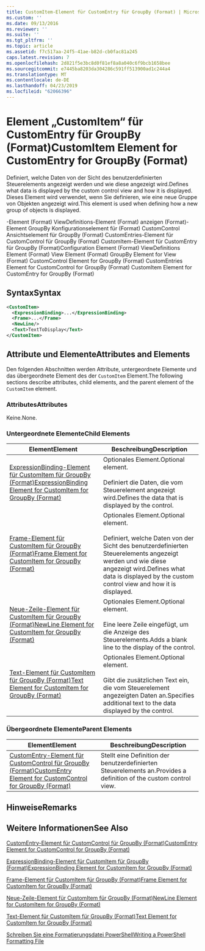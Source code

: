 ```yaml
---
title: CustomItem-Element für CustomEntry für GroupBy (Format) | Microsoft-Dokumentation
ms.custom: ''
ms.date: 09/13/2016
ms.reviewer: ''
ms.suite: ''
ms.tgt_pltfrm: ''
ms.topic: article
ms.assetid: f7c517aa-24f5-41ae-b82d-cb0fac81a245
caps.latest.revision: 7
ms.openlocfilehash: 2d821f5e3bc8d0f81ef8a8a040c6f9bcb1658bee
ms.sourcegitcommit: e7445ba8203da304286c591ff513900ad1c244a4
ms.translationtype: MT
ms.contentlocale: de-DE
ms.lasthandoff: 04/23/2019
ms.locfileid: "62066396"
---
```

# <a name="customitem-element-for-customentry-for-groupby-format"></a><span data-ttu-id="42ce2-102">Element „CustomItem“ für CustomEntry für GroupBy (Format)</span><span class="sxs-lookup"><span data-stu-id="42ce2-102">CustomItem Element for CustomEntry for GroupBy (Format)</span></span>

<span data-ttu-id="42ce2-103">Definiert, welche Daten von der Sicht des benutzerdefinierten Steuerelements angezeigt werden und wie diese angezeigt wird.</span><span class="sxs-lookup"><span data-stu-id="42ce2-103">Defines what data is displayed by the custom control view and how it is displayed.</span></span> <span data-ttu-id="42ce2-104">Dieses Element wird verwendet, wenn Sie definieren, wie eine neue Gruppe von Objekten angezeigt wird.</span><span class="sxs-lookup"><span data-stu-id="42ce2-104">This element is used when defining how a new group of objects is displayed.</span></span>

<span data-ttu-id="42ce2-105">-Element (Format) ViewDefinitions-Element (Format) anzeigen (Format)-Element GroupBy Konfigurationselement für (Format) CustomControl Ansichtselement für GroupBy (Format) CustomEntries-Element für CustomControl für GroupBy (Format) CustomItem-Element für CustomEntry für GroupBy (Format)</span><span class="sxs-lookup"><span data-stu-id="42ce2-105">Configuration Element (Format) ViewDefinitions Element (Format) View Element (Format) GroupBy Element for View (Format) CustomControl Element for GroupBy (Format) CustomEntries Element for CustomControl for GroupBy (Format) CustomItem Element for CustomEntry for GroupBy (Format)</span></span>

## <a name="syntax"></a><span data-ttu-id="42ce2-106">Syntax</span><span class="sxs-lookup"><span data-stu-id="42ce2-106">Syntax</span></span>

```xml
<CustomItem>
  <ExpressionBinding>...</ExpressionBinding>
  <Frame>...</Frame>
  <NewLine/>
  <Text>TextToDisplay</Text>
</CustomItem>
```

## <a name="attributes-and-elements"></a><span data-ttu-id="42ce2-107">Attribute und Elemente</span><span class="sxs-lookup"><span data-stu-id="42ce2-107">Attributes and Elements</span></span>

<span data-ttu-id="42ce2-108">Den folgenden Abschnitten werden Attribute, untergeordnete Elemente und das übergeordnete Element des der `CustomItem` Element.</span><span class="sxs-lookup"><span data-stu-id="42ce2-108">The following sections describe attributes, child elements, and the parent element of the `CustomItem` element.</span></span>

### <a name="attributes"></a><span data-ttu-id="42ce2-109">Attributes</span><span class="sxs-lookup"><span data-stu-id="42ce2-109">Attributes</span></span>

<span data-ttu-id="42ce2-110">Keine.</span><span class="sxs-lookup"><span data-stu-id="42ce2-110">None.</span></span>

### <a name="child-elements"></a><span data-ttu-id="42ce2-111">Untergeordnete Elemente</span><span class="sxs-lookup"><span data-stu-id="42ce2-111">Child Elements</span></span>

|<span data-ttu-id="42ce2-112">Element</span><span class="sxs-lookup"><span data-stu-id="42ce2-112">Element</span></span>|<span data-ttu-id="42ce2-113">Beschreibung</span><span class="sxs-lookup"><span data-stu-id="42ce2-113">Description</span></span>|
|-------------|-----------------|
|[<span data-ttu-id="42ce2-114">ExpressionBinding-Element für CustomItem für GroupBy (Format)</span><span class="sxs-lookup"><span data-stu-id="42ce2-114">ExpressionBinding Element for CustomItem for GroupBy (Format)</span></span>](./expressionbinding-element-for-customitem-for-groupby-format.md)|<span data-ttu-id="42ce2-115">Optionales Element.</span><span class="sxs-lookup"><span data-stu-id="42ce2-115">Optional element.</span></span><br /><br /> <span data-ttu-id="42ce2-116">Definiert die Daten, die vom Steuerelement angezeigt wird.</span><span class="sxs-lookup"><span data-stu-id="42ce2-116">Defines the data that is displayed by the control.</span></span>|
|[<span data-ttu-id="42ce2-117">Frame-Element für CustomItem für GroupBy (Format)</span><span class="sxs-lookup"><span data-stu-id="42ce2-117">Frame Element for CustomItem for GroupBy (Format)</span></span>](./frame-element-for-customitem-for-groupby-format.md)|<span data-ttu-id="42ce2-118">Optionales Element.</span><span class="sxs-lookup"><span data-stu-id="42ce2-118">Optional element.</span></span><br /><br /> <span data-ttu-id="42ce2-119">Definiert, welche Daten von der Sicht des benutzerdefinierten Steuerelements angezeigt werden und wie diese angezeigt wird.</span><span class="sxs-lookup"><span data-stu-id="42ce2-119">Defines what data is displayed by the custom control view and how it is displayed.</span></span>|
|[<span data-ttu-id="42ce2-120">Neue-Zeile-Element für CustomItem für GroupBy (Format)</span><span class="sxs-lookup"><span data-stu-id="42ce2-120">NewLine Element for CustomItem for GroupBy (Format)</span></span>](./newline-element-for-customitem-for-groupby-format.md)|<span data-ttu-id="42ce2-121">Optionales Element.</span><span class="sxs-lookup"><span data-stu-id="42ce2-121">Optional element.</span></span><br /><br /> <span data-ttu-id="42ce2-122">Eine leere Zeile eingefügt, um die Anzeige des Steuerelements.</span><span class="sxs-lookup"><span data-stu-id="42ce2-122">Adds a blank line to the display of the control.</span></span>|
|[<span data-ttu-id="42ce2-123">Text-Element für CustomItem für GroupBy (Format)</span><span class="sxs-lookup"><span data-stu-id="42ce2-123">Text Element for CustomItem for GroupBy (Format)</span></span>](./text-element-for-customitem-for-groupby-format.md)|<span data-ttu-id="42ce2-124">Optionales Element.</span><span class="sxs-lookup"><span data-stu-id="42ce2-124">Optional element.</span></span><br /><br /> <span data-ttu-id="42ce2-125">Gibt die zusätzlichen Text ein, die vom Steuerelement angezeigten Daten an.</span><span class="sxs-lookup"><span data-stu-id="42ce2-125">Specifies additional text to the data displayed by the control.</span></span>|

### <a name="parent-elements"></a><span data-ttu-id="42ce2-126">Übergeordnete Elemente</span><span class="sxs-lookup"><span data-stu-id="42ce2-126">Parent Elements</span></span>

|<span data-ttu-id="42ce2-127">Element</span><span class="sxs-lookup"><span data-stu-id="42ce2-127">Element</span></span>|<span data-ttu-id="42ce2-128">Beschreibung</span><span class="sxs-lookup"><span data-stu-id="42ce2-128">Description</span></span>|
|-------------|-----------------|
|[<span data-ttu-id="42ce2-129">CustomEntry-Element für CustomControl für GroupBy (Format)</span><span class="sxs-lookup"><span data-stu-id="42ce2-129">CustomEntry Element for CustomControl for GroupBy (Format)</span></span>](./customentry-element-for-customcontrol-for-groupby-format.md)|<span data-ttu-id="42ce2-130">Stellt eine Definition der benutzerdefinierten Steuerelements an.</span><span class="sxs-lookup"><span data-stu-id="42ce2-130">Provides a definition of the custom control view.</span></span>|

## <a name="remarks"></a><span data-ttu-id="42ce2-131">Hinweise</span><span class="sxs-lookup"><span data-stu-id="42ce2-131">Remarks</span></span>

## <a name="see-also"></a><span data-ttu-id="42ce2-132">Weitere Informationen</span><span class="sxs-lookup"><span data-stu-id="42ce2-132">See Also</span></span>

[<span data-ttu-id="42ce2-133">CustomEntry-Element für CustomControl für GroupBy (Format)</span><span class="sxs-lookup"><span data-stu-id="42ce2-133">CustomEntry Element for CustomControl for GroupBy (Format)</span></span>](./customentry-element-for-customcontrol-for-groupby-format.md)

[<span data-ttu-id="42ce2-134">ExpressionBinding-Element für CustomItem für GroupBy (Format)</span><span class="sxs-lookup"><span data-stu-id="42ce2-134">ExpressionBinding Element for CustomItem for GroupBy (Format)</span></span>](./expressionbinding-element-for-customitem-for-groupby-format.md)

[<span data-ttu-id="42ce2-135">Frame-Element für CustomItem für GroupBy (Format)</span><span class="sxs-lookup"><span data-stu-id="42ce2-135">Frame Element for CustomItem for GroupBy (Format)</span></span>](./frame-element-for-customitem-for-groupby-format.md)

[<span data-ttu-id="42ce2-136">Neue-Zeile-Element für CustomItem für GroupBy (Format)</span><span class="sxs-lookup"><span data-stu-id="42ce2-136">NewLine Element for CustomItem for GroupBy (Format)</span></span>](./newline-element-for-customitem-for-groupby-format.md)

[<span data-ttu-id="42ce2-137">Text-Element für CustomItem für GroupBy (Format)</span><span class="sxs-lookup"><span data-stu-id="42ce2-137">Text Element for CustomItem for GroupBy (Format)</span></span>](./text-element-for-customitem-for-groupby-format.md)

[<span data-ttu-id="42ce2-138">Schreiben Sie eine Formatierungsdatei PowerShell</span><span class="sxs-lookup"><span data-stu-id="42ce2-138">Writing a PowerShell Formatting File</span></span>](./writing-a-powershell-formatting-file.md)
